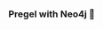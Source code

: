 ### Pregel with Neo4j 🚀



































































































































 























































































































































































































































